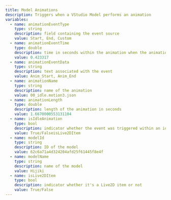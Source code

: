 ```yaml
---
title: Model Animations
description: Triggers when a VStudio Model performs an animation
variables:
  - name: animationEventType
    type: string
    description: field containing the event source
    value: Start, End, Custom
  - name: animationEventTime
    type: double
    description: time in seconds within the animation when the animation-event was encountered
    value: 0.423317
  - name: animationEventData
    type: string
    description: text associated with the event
    value: Anim_Start, Anim_End
  - name: animationName
    type: string
    description: name of the animation
    value: 00_idle.motion3.json
  - name: animationLength
    type: double
    description: length of the animation in seconds
    value: 1.6670000553131104
  - name: isIdleAnimation
    type: bool
    description: indicator whether the event was triggered within an idle-animation or not
    value: True/FalseisLive2DItem
  - name: modelId
    type: string
    description: ID of the model
    value: 62c6a71a4d324204afd25f61445f8e4f
  - name: modelName
    type: string
    description: name of the model
    value: Hijiki
  - name: isLive2DItem
    type: bool
    description: indicator whether it's a Live2D item or not
    value: True/False
---
```

